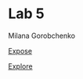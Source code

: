 # Lab 5

Milana Gorobchenko

[Expose](http://127.0.0.1:5500/expose.html)

[Explore](http://127.0.0.1:5500/explore.html)

